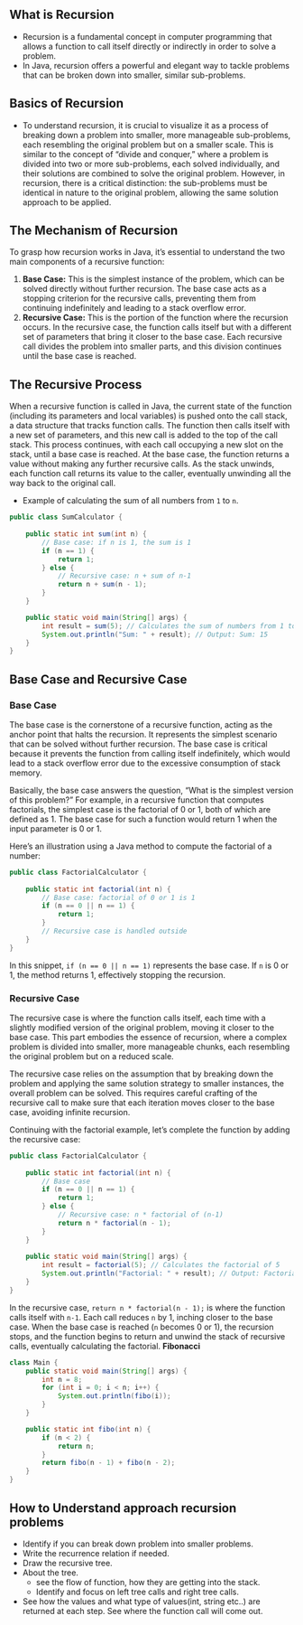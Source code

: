 ## **What is Recursion**
- Recursion is a fundamental concept in computer programming that allows a function to call itself directly or indirectly in order to solve a problem.
- In Java, recursion offers a powerful and elegant way to tackle problems that can be broken down into smaller, similar sub-problems.
## **Basics of Recursion**
- To understand recursion, it is crucial to visualize it as a process of breaking down a problem into smaller, more manageable sub-problems, each resembling the original problem but on a smaller scale. This is similar to the concept of “divide and conquer,” where a problem is divided into two or more sub-problems, each solved individually, and their solutions are combined to solve the original problem. However, in recursion, there is a critical distinction: the sub-problems must be identical in nature to the original problem, allowing the same solution approach to be applied.
## **The Mechanism of Recursion**

To grasp how recursion works in Java, it’s essential to understand the two main components of a recursive function:

1. **Base Case:** This is the simplest instance of the problem, which can be solved directly without further recursion. The base case acts as a stopping criterion for the recursive calls, preventing them from continuing indefinitely and leading to a stack overflow error.
2. **Recursive Case:** This is the portion of the function where the recursion occurs. In the recursive case, the function calls itself but with a different set of parameters that bring it closer to the base case. Each recursive call divides the problem into smaller parts, and this division continues until the base case is reached.
## **The Recursive Process**

When a recursive function is called in Java, the current state of the function (including its parameters and local variables) is pushed onto the call stack, a data structure that tracks function calls. The function then calls itself with a new set of parameters, and this new call is added to the top of the call stack. This process continues, with each call occupying a new slot on the stack, until a base case is reached. At the base case, the function returns a value without making any further recursive calls. As the stack unwinds, each function call returns its value to the caller, eventually unwinding all the way back to the original call.
- Example of calculating the sum of all numbers from `1` to `n`.
```java
public class SumCalculator {  
  
	public static int sum(int n) {  
		// Base case: if n is 1, the sum is 1  
		if (n == 1) {  
			return 1;  
		} else {  
			// Recursive case: n + sum of n-1  
			return n + sum(n - 1);  
		}  
	}  

	public static void main(String[] args) {  
		int result = sum(5); // Calculates the sum of numbers from 1 to 5  
		System.out.println("Sum: " + result); // Output: Sum: 15  
	}  
}
```
## **Base Case and Recursive Case**
### **Base Case**

The base case is the cornerstone of a recursive function, acting as the anchor point that halts the recursion. It represents the simplest scenario that can be solved without further recursion. The base case is critical because it prevents the function from calling itself indefinitely, which would lead to a stack overflow error due to the excessive consumption of stack memory.

Basically, the base case answers the question, “What is the simplest version of this problem?” For example, in a recursive function that computes factorials, the simplest case is the factorial of 0 or 1, both of which are defined as 1. The base case for such a function would return 1 when the input parameter is 0 or 1.

Here’s an illustration using a Java method to compute the factorial of a number:

```java
public class FactorialCalculator {  
  
    public static int factorial(int n) {  
        // Base case: factorial of 0 or 1 is 1  
        if (n == 0 || n == 1) {  
            return 1;  
        }  
        // Recursive case is handled outside  
    }  
}
```

In this snippet, `if (n == 0 || n == 1)` represents the base case. If `n` is 0 or 1, the method returns 1, effectively stopping the recursion.

### **Recursive Case**

The recursive case is where the function calls itself, each time with a slightly modified version of the original problem, moving it closer to the base case. This part embodies the essence of recursion, where a complex problem is divided into smaller, more manageable chunks, each resembling the original problem but on a reduced scale.

The recursive case relies on the assumption that by breaking down the problem and applying the same solution strategy to smaller instances, the overall problem can be solved. This requires careful crafting of the recursive call to make sure that each iteration moves closer to the base case, avoiding infinite recursion.

Continuing with the factorial example, let’s complete the function by adding the recursive case:

```java
public class FactorialCalculator {  
  
    public static int factorial(int n) {  
        // Base case  
        if (n == 0 || n == 1) {  
            return 1;  
        } else {  
            // Recursive case: n * factorial of (n-1)  
            return n * factorial(n - 1);  
        }  
    }  
  
    public static void main(String[] args) {  
        int result = factorial(5); // Calculates the factorial of 5  
        System.out.println("Factorial: " + result); // Output: Factorial: 120  
    }  
}
```

In the recursive case, `return n * factorial(n - 1);` is where the function calls itself with `n-1`. Each call reduces `n` by 1, inching closer to the base case. When the base case is reached (`n` becomes 0 or 1), the recursion stops, and the function begins to return and unwind the stack of recursive calls, eventually calculating the factorial.
**Fibonacci**
```java
class Main {
    public static void main(String[] args) {
        int n = 8;
        for (int i = 0; i < n; i++) {
            System.out.println(fibo(i));
        }
    }

    public static int fibo(int n) {
        if (n < 2) {
            return n;
        }
        return fibo(n - 1) + fibo(n - 2);
    }
}

```
## **How to Understand approach recursion problems**
- Identify if you can break down problem into smaller problems.
- Write the recurrence relation if needed.
- Draw the recursive tree.
- About the tree.
	- see the flow of function, how they are getting into the stack.
	- Identify and focus on left tree calls and right tree calls.
- See how the values and what type of values(int, string etc..) are returned at each step. See where the function call will come out. 